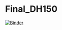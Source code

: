 # Final_DH150

[![Binder](https://mybinder.org/badge_logo.svg)](https://mybinder.org/v2/gh/JoeytheJo/Final_DH150/HEAD)